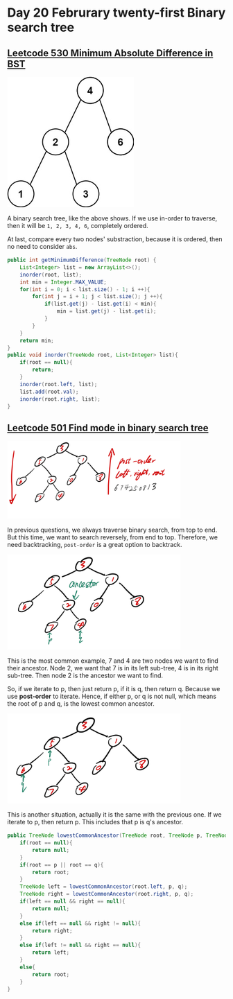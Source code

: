 # Day 20 Februrary twenty-first Binary search tree

## [Leetcode 530 Minimum Absolute Difference in BST](https://leetcode.com/problems/minimum-absolute-difference-in-bst/description/)

<img src="../picture/Februrary%20twenty-first/bst.jpg" width = "292" height = "301" alt="bst" align=center/>

A binary search tree, like the above shows. If we use in-order to traverse, then it will be `1, 2, 3, 4, 6`, completely ordered.

At last, compare every two nodes' substraction, because it is ordered, then no need to consider `abs`.

```java
public int getMinimumDifference(TreeNode root) {
    List<Integer> list = new ArrayList<>();
    inorder(root, list);
    int min = Integer.MAX_VALUE;
    for(int i = 0; i < list.size() - 1; i ++){
        for(int j = i + 1; j < list.size(); j ++){
            if(list.get(j) - list.get(i) < min){
                min = list.get(j) - list.get(i);
            }
        }
    }
    return min;
}
public void inorder(TreeNode root, List<Integer> list){
    if(root == null){
        return;
    }
    inorder(root.left, list);
    list.add(root.val);
    inorder(root.right, list);
}
```

## [Leetcode 501 Find mode in binary search tree](https://leetcode.com/problems/find-mode-in-binary-search-tree/description/)

<img src="../picture/Februrary%20twenty-first/traverse_reverse.jpg" width = "400" height = "180" alt="traverse_reverse" align=center/>

In previous questions, we always traverse binary search, from top to end. But this time, we want to search reversely, from end to top. Therefore, we need backtracking, `post-order` is a great option to backtrack.

<img src="../picture/Februrary%20twenty-first/traverse_reverse2.jpg" width = "400" height = "220" alt="traverse_reverse2" align=center/>

This is the most common example, 7 and 4 are two nodes we want to find their ancestor. Node 2, we want that 7 is in its left sub-tree, 4 is in its right sub-tree. Then node 2 is the ancestor we want to find.

So, if we iterate to p, then just return p, if it is q, then return q. Because we use **post-order** to iterate. Hence, if either p, or q is not null, which means the root of p and q, is the lowest common ancestor.

<img src="../picture/Februrary%20twenty-first/traverse_reverse3.jpg" width = "400" height = "208" alt="traverse_reverse3" align=center/>

This is another situation, actually it is the same with the previous one. If we iterate to p, then return p. This includes that p is q's ancestor.

```java
public TreeNode lowestCommonAncestor(TreeNode root, TreeNode p, TreeNode q) {
    if(root == null){
        return null;
    }
    if(root == p || root == q){
        return root;
    }
    TreeNode left = lowestCommonAncestor(root.left, p, q);
    TreeNode right = lowestCommonAncestor(root.right, p, q);
    if(left == null && right == null){
        return null;
    }
    else if(left == null && right != null){
        return right;
    }
    else if(left != null && right == null){
        return left;
    }
    else{
        return root;
    }
}
```
